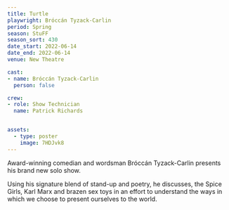 ```yaml
---
title: Turtle
playwright: Bróccán Tyzack-Carlin
period: Spring
season: StuFF
season_sort: 430
date_start: 2022-06-14
date_end: 2022-06-14
venue: New Theatre 

cast: 
- name: Bróccán Tyzack-Carlin
  person: false 

crew:
- role: Show Technician
  name: Patrick Richards


assets:
  - type: poster
    image: 7HDJvk8
---
```


Award-winning comedian and wordsman Bróccán Tyzack-Carlin presents his brand new solo show.
 
 Using his signature blend of stand-up and poetry, he discusses, the Spice Girls, Karl Marx and brazen sex toys in an effort to understand the ways in which we choose to present ourselves to the world.
